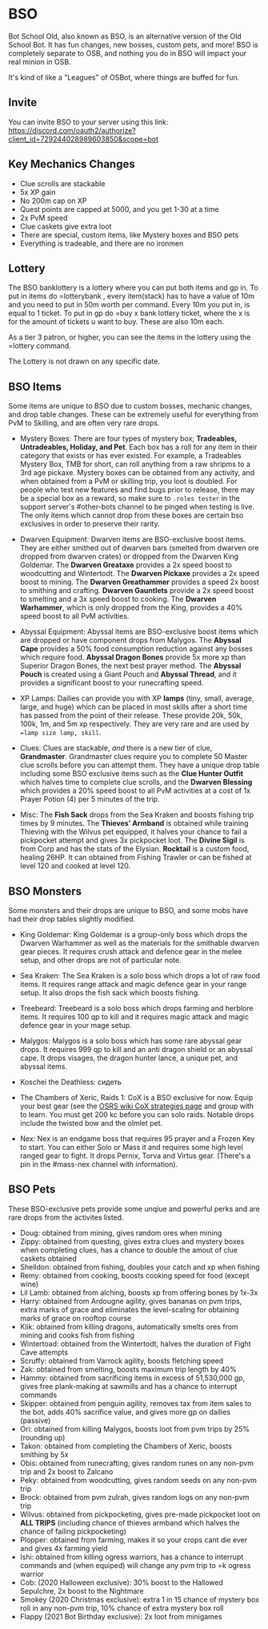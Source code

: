 # BSO
Bot School Old, also known as BSO, is an alternative version of the Old School Bot. It has fun changes, new bosses, custom pets, and more! BSO is completely separate to OSB, and nothing you do in BSO will impact your real minion in OSB. 

It's kind of like a "Leagues" of OSBot, where things are buffed for fun.

## Invite

You can invite BSO to your server using this link: https://discord.com/oauth2/authorize?client_id=729244028989603850&scope=bot

## Key Mechanics Changes
- Clue scrolls are stackable
- 5x XP gain
- No 200m cap on XP
- Quest points are capped at 5000, and you get 1-30 at a time
- 2x PvM speed
- Clue caskets give extra loot
- There are special, custom items, like Mystery boxes and BSO pets
- Everything is tradeable, and there are no ironmen

## Lottery

The BSO banklottery is a lottery where you can put both items and gp in. 
To put in items do =lotterybank <itemname>, every item(stack) has to have a value of 10m and you need to put in 50m worth per command. Every 10m you put in, is equal to 1 ticket. 
To put in gp do =buy x bank lottery ticket, where the x is for the amount of tickets u want to buy. These are also 10m each.

As a tier 3 patron, or higher, you can see the items in the lottery using the =lottery command.

The Lottery is not drawn on any specific date.


## BSO Items
Some items are unique to BSO due to custom bosses, mechanic changes, and drop table changes. These can be extremely useful for everything from PvM to Skilling, and are often very rare drops. 

- Mystery Boxes: There are four types of mystery box; **Tradeables, Untradeables, Holiday, and Pet**. Each box has a roll for any item in their category that exists or has ever existed. For example, a Tradeables Mystery Box, TMB for short, can roll anything from a raw shripms to a 3rd age pickaxe. Mystery boxes can be obtained from any activity, and when obtained from a PvM or skilling trip, you loot is doubled. For people who test new features and find bugs prior to release, there may be a special box as a reward, so make sure to `.roles tester` in the support server's #other-bots channel to be pinged when testing is live. The only items which cannot drop from these boxes are certain bso exclusives in order to preserve their rarity.

- Dwarven Equipment: Dwarven items are BSO-exclusive boost items. They are either smithed out of dwarven bars (smelted from dwarven ore dropped from dwarven crates) or dropped from the Dwarven King Goldemar. The **Dwarven Greataxe** provides a 2x speed boost to woodcutting and Wintertodt. The **Dwarven Pickaxe** provides a 2x speed boost to mining. The **Dwarven Greathammer** provides a speed 2x boost to smithing and crafting. **Dwarven Gauntlets** provide a 2x speed boost to smelting and a 3x speed boost to cooking. The **Dwarven Warhammer**, which is only dropped from the King, provides a 40% speed boost to all PvM activities. 

- Abyssal Equipment: Abyssal items are BSO-exclusive boost items which are dropped or have component drops from Malygos. The **Abyssal Cape** provides a 50% food consumption reduction against any bosses which require food. **Abyssal Dragon Bones** provide 5x more xp than Superior Dragon Bones, the next best prayer method. The **Abyssal Pouch** is created using a Giant Pouch and **Abyssal Thread**, and it provides a significant boost to your runecrafting speed.

- XP Lamps:
Dailies can provide you with XP **lamps** (tiny, small, average, large, and huge) which can be placed in most skills after a short time has passed from the point of their release. These provide 20k, 50k, 100k, 1m, and 5m xp respectively. They are very rare and are used by `=lamp size lamp, skill`.

- Clues:
Clues are stackable, *and* there is a new tier of clue, **Grandmaster**. Grandmaster clues require you to complete 50 Master clue scrolls before you can attempt them. They have a unique drop table including some BSO exclusive items such as the **Clue Hunter Outfit** which halves time to complete clue scrolls, and the **Dwarven Blessing** which provides a 20% speed boost to all PvM activities at a cost of 1x Prayer Potion (4) per 5 minutes of the trip.

- Misc:
The **Fish Sack** drops from the Sea Kraken and boosts fishing trip times by 9 minutes. The **Thieves’ Armband** is obtained while training Thieving with the Wilvus pet equipped, it halves your chance to fail a pickpocket attempt and gives 3x pickpocket loot. The **Divine Sigil** is from Corp and has the stats of the Elysian. **Rocktail** is a custom food, healing 26HP. It can obtained from Fishing Trawler or can be fished at level 120 and cooked at level 120.

## BSO Monsters
Some monsters and their drops are unique to BSO, and some mobs have had their drop tables slightly modified. 

- King Goldemar:
King Goldemar is a group-only boss which drops the Dwarven Warhammer as well as the materials for the smithable dwarven gear pieces. It requires crush attack and defence gear in the melee setup, and other drops are not of particular note.

- Sea Kraken:
The Sea Kraken is a solo boss which drops a lot of raw food items. It requires range attack and magic defence gear in your range setup. It also drops the fish sack which boosts fishing. 

- Treebeard:
Treebeard is a solo boss which drops farming and herblore items. It requires 100 qp to kill and it requires magic attack and magic defence gear in your mage setup.

- Malygos:
Malygos is a solo boss which has some rare abyssal gear drops. It requires 999 qp to kill and an anti dragon shield or an abyssal cape. It drops visages, the dragon hunter lance, a unique pet, and abyssal items.

- Koschei the Deathless:
сидеть

- The Chambers of Xeric, Raids 1:
CoX is a BSO exclusive for now. Equip your best gear (see the [OSRS wiki CoX strategies page](https://oldschool.runescape.wiki/w/Chambers_of_Xeric/Strategies) and group with to learn. You must get 200 kc before you can solo raids. Notable drops include the twisted bow and the olmlet pet.

- Nex:
Nex is an endgame boss that requires 95 prayer and a Frozen Key to start. You can either Solo or Mass it and requires some high level ranged gear to fight. It drops Pernix, Torva and Virtus gear. (There's a pin in the #mass-nex channel with information).

## BSO Pets
These BSO-exclusive pets provide some unqiue and powerful perks and are rare drops from the activites listed.

- Doug: obtained from mining, gives random ores when mining
- Zippy: obtained from questing, gives extra clues and mystery boxes when completing clues, has a chance to double the amout of clue caskets obtained
- Shelldon: obtained from fishing, doubles your catch and xp when fishing
- Remy: obtained from cooking, boosts cooking speed for food (except wine)
- Lil Lamb: obtained from alching, boosts xp from offering bones by 1x-3x
- Harry: obtained from Ardougne agility, gives bananas on pvm trips, extra marks of grace and eliminates the level-scaling for obtaining marks of grace on rooftop course
- Klik: obtained from killing dragons, automatically smelts ores from mining and cooks fish from fishing
- Wintertoad: obtained from  the Wintertodt, halves the duration of Fight Cave attempts
- Scruffy: obtained from Varrock agility, boosts fletching speed
- Zak: obtained from smelting, boosts maximum trip length by 40%
- Hammy: obtained from sacrificing items in excess of 51,530,000 gp, gives free plank-making at sawmills and has a chance to interrupt commands
- Skipper: obtained from penguin agility, removes tax from item sales to the bot, adds 40% sacrifice value, and gives more gp on dailies (passive)
- Ori: obtained from killing Malygos, boosts loot from pvm trips by 25% (rounding up)
- Takon: obtained from completing the Chambers of Xeric, boosts smithing by 5x
- Obis: obtained from runecrafting, gives random runes on any non-pvm trip and 2x boost to Zalcano
- Peky: obtained from woodcutting, gives random seeds on any non-pvm trip
- Brock: obtained from pvm zulrah, gives random logs on any non-pvm trip
- Wilvus: obtained from pickpocketing, gives pre-made pickpocket loot on **ALL TRIPS** (including chance of thieves armband which halves the chance of failing pickpocketing)
- Plopper: obtained from farming, makes it so your crops cant die ever and gives 4x farming yield
- Ishi: obtained from killing ogress warriors, has a chance to interrupt commands and (when equiped) will change any pvm trip to =k ogress warrior
- Cob: (2020 Halloween exclusive): 30% boost to the Hallowed Sepulchre, 2x boost to the Nightmare
- Smokey (2020 Christmas exclusive): extra 1 in 15 chance of mystery box roll in any non-pvm trip, 10% chance of extra mystery box roll
- Flappy (2021 Bot Birthday exclusive): 2x loot from minigames
